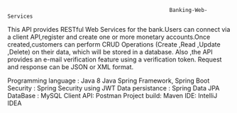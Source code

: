                                                        Banking-Web-Services

This API provides RESTful Web Services for the bank.Users can connect via a client API,register and create one or more monetary accounts.Once created,customers can perform 
CRUD Operations (Create ,Read ,Update ,Delete) on their data, which will be stored in a database.
Also ,the API provides an e-mail verification feature using a verification token.
Request and response can be JSON or XML format.

Programming language :
Java 8
Java Spring Framework, Spring Boot
Security : Spring Security using JWT
Data persistance : Spring Data JPA	
DataBase : MySQL 
Client API: Postman
Project build: Maven
IDE: IntelliJ IDEA




